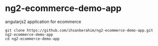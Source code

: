 # ng2-ecommerce-demo-app
angularjs2 application for ecommerce

```
git clone https://github.com/ihsanberahim/ng2-ecommerce-demo-app.git ng2-ecommerce-demo-app
cd ng2-ecommerce-demo-app
```
